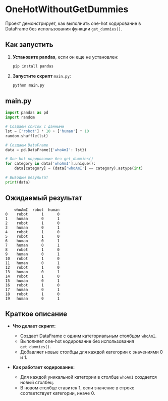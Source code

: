# OneHotWithoutGetDummies

Проект демонстрирует, как выполнить one-hot кодирование в DataFrame без использования функции `get_dummies()`.

## Как запустить

1. **Установите pandas**, если он еще не установлен:

   ```bash
   pip install pandas
   ```

2. **Запустите скрипт** `main.py`:

   ```bash
   python main.py
   ```

## main.py

```python
import pandas as pd
import random

# Создаем список с данными
lst = ['robot'] * 10 + ['human'] * 10
random.shuffle(lst)

# Создаем DataFrame
data = pd.DataFrame({'whoAmI': lst})

# One-hot кодирование без get_dummies()
for category in data['whoAmI'].unique():
    data[category] = (data['whoAmI'] == category).astype(int)

# Выводим результат
print(data)
```

## Ожидаемый результат

```
    whoAmI  robot  human
0    robot      1      0
1    human      0      1
2    robot      1      0
3    human      0      1
4    robot      1      0
5    robot      1      0
6    human      0      1
7    human      0      1
8    robot      1      0
9    human      0      1
10   robot      1      0
11   human      0      1
12   robot      1      0
13   human      0      1
14   robot      1      0
15   human      0      1
16   robot      1      0
17   human      0      1
18   robot      1      0
19   human      0      1
```

## Краткое описание

- **Что делает скрипт:**
  - Создает DataFrame с одним категориальным столбцом `whoAmI`.
  - Выполняет one-hot кодирование без использования `get_dummies()`.
  - Добавляет новые столбцы для каждой категории с значениями 0 и 1.

- **Как работает кодирование:**
  - Для каждой уникальной категории в столбце `whoAmI` создается новый столбец.
  - В новом столбце ставится 1, если значение в строке соответствует категории, иначе 0.
